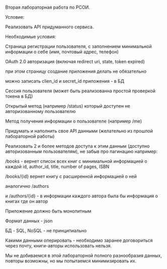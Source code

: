Вторая лабораторная работа по РСОИ.

Условие:

Реализовать API придуманного сервиса.

Необходимые условия:

Страница регистрации пользователя, с заполнением минимальной информации о себе (имя, почтовый адрес, телефон)

OAuth 2.0 авторизация (включая redirect uri, state, token expired)

при этом страницу создание приложения делать не обязательно

можно записать clien_id и secret_id приложения - в БД

Сессия пользователя (может быть реализованна простой проверкой токена в БД)

Открытый метод (например /status) который доступен не авторизованному пользователю

Метод получения информации о пользователе (например /me)

Придумать и наполнить свое API данными (желательно из прошлой лабораторной работы)

Реализовать 2 и более методов доступа к этим данным (доступно авторизованным пользователям), не забыв про пагинацию например:

/books - вернет список всех книг с минимальной информацией о каждой id, author_id, title, number of pages, ISBN

/books/{id} вернет книгу с расширенной информацией о ней

аналогично /authors

и /authors/{id} - в информации каждого автора была бы информация о книгах где он автор

Приложение должно быть монолитным

Формат данных - json

БД - SQL, NoSQL - не принципиально

Какими данными оперировать - необходимо заранее договориться через почту, книги-авторы использовать нельзя.

Мы не добиваемся в этой лабораторной полного разнообразия данных, повторы возможны, но мы попытаемся минимизировать их.
